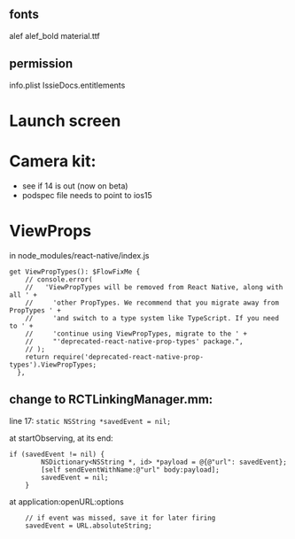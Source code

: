 ## fonts
alef
alef_bold
material.ttf

## permission
info.plist
IssieDocs.entitlements

# Launch screen

# Camera kit:
- see if 14 is out (now on beta)
- podspec file needs to point to ios15 

# ViewProps
in node_modules/react-native/index.js
```
get ViewPropTypes(): $FlowFixMe {
    // console.error(
    //   'ViewPropTypes will be removed from React Native, along with all ' +
    //     'other PropTypes. We recommend that you migrate away from PropTypes ' +
    //     'and switch to a type system like TypeScript. If you need to ' +
    //     'continue using ViewPropTypes, migrate to the ' +
    //     "'deprecated-react-native-prop-types' package.",
    // );
    return require('deprecated-react-native-prop-types').ViewPropTypes;
  },
```

## change to RCTLinkingManager.mm:
line 17:
`static NSString *savedEvent = nil;`

at startObserving, at its end:
```
if (savedEvent != nil) {
        NSDictionary<NSString *, id> *payload = @{@"url": savedEvent};
        [self sendEventWithName:@"url" body:payload];
        savedEvent = nil;
    }
```

at application:openURL:options
```
    // if event was missed, save it for later firing
    savedEvent = URL.absoluteString;
```
